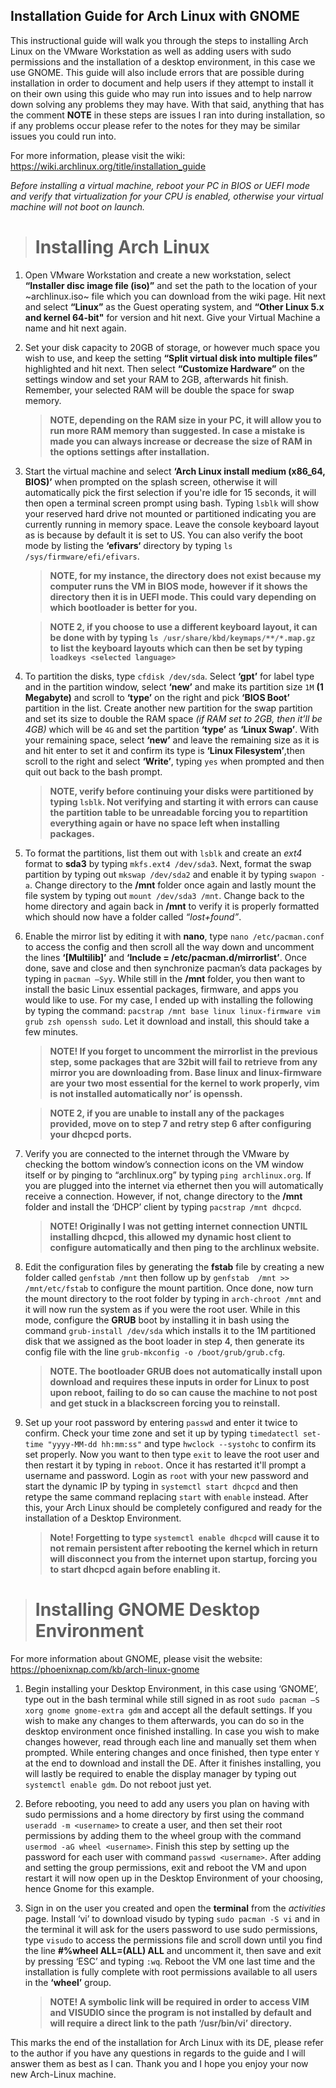 
## Installation Guide for Arch Linux with GNOME

This instructional guide will walk you through the steps to installing Arch Linux on the VMware Workstation as well as adding users with sudo permissions and the installation of a desktop environment, in this case we use GNOME. This guide will also include errors that are possible during installation in order to document and help users if they attempt to install it on their own using this guide who may run into issues and to help narrow down solving any problems they may have. With that said, anything that has the comment **NOTE** in these steps are issues I ran into during installation, so if any problems occur please refer to the notes for they may be similar issues you could run into.

For more information, please visit the wiki: https://wiki.archlinux.org/title/installation_guide

*Before installing a virtual machine, reboot your PC in BIOS or UEFI mode and verify that virtualization for your CPU is enabled, otherwise your virtual machine will not boot on launch.*

> # Installing Arch Linux
1. Open VMware Workstation and create a new workstation, select **“Installer disc image file (iso)”** and set the path to the location of your ~archlinux.iso~ file which you can download from the wiki page. Hit next and select **“Linux”** as the Guest operating system, and **“Other Linux 5.x and kernel 64-bit"** for version and hit next. Give your Virtual Machine a name and hit next again.

2. Set your disk capacity to 20GB of storage, or however much space you wish to use, and keep the setting **“Split virtual disk into multiple files”** highlighted and hit next. Then select **“Customize Hardware”** on the settings window and set your RAM to 2GB, afterwards hit finish. Remember, your selected RAM will be double the space for swap memory.
   > **NOTE, depending on the RAM size in your PC, it will allow you to run more RAM memory than suggested. In case a mistake is made you can always increase or decrease the size of RAM in the options settings after installation.**
3. Start the virtual machine and select **‘Arch Linux install medium (x86_64, BIOS)’** when prompted on the splash screen, otherwise it will automatically pick the first selection if you're idle for 15 seconds, it will then open a terminal screen prompt using bash. Typing `lsblk` will show your reserved hard drive not mounted or partitioned indicating you are currently running in memory space. Leave the console keyboard layout as is because by default it is set to US. You can also verify the boot mode by listing the **‘efivars‘** directory by typing `ls /sys/firmware/efi/efivars`.
   > **NOTE, for my instance, the directory does not exist because my computer runs the VM in BIOS mode, however if it shows the directory then it is in UEFI mode. This could vary depending on which bootloader is better for you.**
   
   > **NOTE 2, if you choose to use a different keyboard layout, it can be done with by typing `ls /usr/share/kbd/keymaps/**/*.map.gz` to list the keyboard layouts which can then be set by typing `loadkeys <selected language>`**
4. To partition the disks, type `cfdisk /dev/sda`. Select **‘gpt’** for label type and in the partition window, select **‘new’** and make its partition size `1M` **(1 Megabyte)** and scroll to **‘type’** on the right and pick **‘BIOS Boot’** partition in the list. Create another new partition for the swap partition and set its size to double the RAM space *(if RAM set to 2GB, then it’ll be 4GB)* which will be `4G` and set the partition **‘type’** as **‘Linux Swap’**. With your remaining space, select **‘new’** and leave the remaining size as it is and hit enter to set it and confirm its type is **‘Linux Filesystem’**,then scroll to the right and select **‘Write’**, typing `yes` when prompted and then quit out back to the bash prompt.
   > **NOTE, verify before continuing your disks were partitioned by typing `lsblk`. Not verifying and starting it with errors can cause the partition table to be unreadable forcing you to repartition everything again or have no space left when installing packages.**
5. To format the partitions, list them out with `lsblk` and create an *ext4* format to **sda3** by typing `mkfs.ext4 /dev/sda3`. Next, format the swap partition by typing out `mkswap /dev/sda2` and enable it by typing `swapon -a`. Change directory to the **/mnt** folder once again and lastly mount the file system by typing out `mount /dev/sda3 /mnt`. Change back to the home directory and again back in **/mnt** to verify it is properly formatted which should now have a folder called *“lost+found”*.
6. Enable the mirror list by editing it with **nano**, type `nano /etc/pacman.conf` to access the config and then scroll all the way down and uncomment the lines **‘[Multilib]’** and **‘Include = /etc/pacman.d/mirrorlist’**. Once done, save and close and then synchronize pacman’s data packages by typing in `pacman –Syy`. While still in the **/mnt** folder, you then want to install the basic Linux essential packages, firmware, and apps you would like to use. For my case, I ended up with installing the following by typing the command: `pacstrap /mnt base linux linux-firmware vim grub zsh openssh sudo`. Let it download and install, this should take a few minutes.
   > **NOTE! If you forget to uncomment the mirrorlist in the previous step, some packages that are 32bit will fail to retrieve from any mirror you are downloading from. Base linux and linux-firmware are your two most essential for the kernel to work properly, vim is not installed automatically nor’ is openssh.**

   > **NOTE 2, if you are unable to install any of the packages provided, move on to step 7 and retry step 6 after configuring your dhcpcd ports.**
7. Verify you are connected to the internet through the VMware by checking the bottom window’s connection icons on the VM window itself or by pinging to “archlinux.org” by typing `ping archlinux.org`. If you are plugged into the internet via ethernet then you will automatically receive a connection. However, if not, change directory to the **/mnt** folder and install the ‘DHCP’ client by typing `pacstrap /mnt dhcpcd`.
   >**NOTE! Originally I was not getting internet connection UNTIL installing dhcpcd, this allowed my dynamic host client to configure automatically and then ping to the archlinux website.**
8. Edit the configuration files by generating the **fstab** file by creating a new folder called `genfstab /mnt` then follow up by `genfstab  /mnt >> /mnt/etc/fstab` to configure the mount partition. Once done, now turn the mount directory to the root folder by typing in `arch-chroot /mnt` and it will now run the system as if you were the root user. While in this mode, configure the **GRUB** boot by installing it in bash using the command `grub-install /dev/sda` which installs it to the 1M partitioned disk that we assigned as the boot loader in step 4, then generate its config file with the line `grub-mkconfig -o /boot/grub/grub.cfg`.
   > **NOTE. The bootloader GRUB does not automatically install upon download and requires these inputs in order for Linux to post upon reboot, failing to do so can cause the machine to not post and get stuck in a blackscreen forcing you to reinstall.**
9. Set up your root password by entering `passwd` and enter it twice to confirm. Check your time zone and set it up by typing `timedatectl set-time "yyyy-MM-dd hh:mm:ss"` and type `hwclock --systohc` to confirm its set properly. Now you want to then type `exit` to leave the root user and then restart it by typing in `reboot`. Once it has restarted it'll prompt a username and password. Login as `root` with your new password and start the dynamic IP by typing in `systemctl start dhcpcd` and then retype the same command replacing `start` with `enable` instead. After this, your Arch Linux should be completely configured and ready for the installation of a Desktop Environment.
    > **Note! Forgetting to type `systemctl enable dhcpcd` will cause it to not remain persistent after rebooting the kernel which in return will disconnect you from the internet upon startup, forcing you to start dhcpcd again before enabling it.**


> # Installing GNOME Desktop Environment
   For more information about GNOME, please visit the website: https://phoenixnap.com/kb/arch-linux-gnome 

  1.  Begin installing your Desktop Environment, in this case using ‘GNOME’, type out in the bash terminal while still signed in as root `sudo pacman –S xorg gnome gnome-extra gdm` and accept all the default settings. If you wish to make any changes to them afterwards, you can do so in the desktop environment once finished installing. In case you wish to make changes however, read through each line and manually set them when prompted. While entering changes and once finished, then type enter `Y` at the end to download and install the DE. After it finishes installing, you will lastly be required to enable the display manager by typing out `systemctl enable gdm`. Do not reboot just yet.
   
  2.  Before rebooting, you need to add any users you plan on having with sudo permissions and a home directory by first using the command `useradd -m <username>` to create a user, and then set their root permissions by adding them to the wheel group with the command `usermod -aG wheel <username>`. Finish this step by setting up the password for each user with command `passwd <username>`. After adding and setting the group permissions, exit and reboot the VM and upon restart it will now open up in the Desktop Environment of your choosing, hence Gnome for this example.

1. Sign in on the user you created and open the **terminal** from the *activities* page. Install ‘vi’ to download visudo by typing `sudo pacman -S vi` and in the terminal it will ask for the users password to use sudo permissions, type `visudo` to access the permissions file and scroll down until you find the line **#%wheel ALL=(ALL) ALL** and uncomment it, then save and exit by pressing ‘ESC’ and typing `:wq`. Reboot the VM one last time and the installation is fully complete with root permissions available to all users in the **‘wheel’** group. 
   > **NOTE! A symbolic link will be required in order to access VIM and VISUDIO since the program is not installed by default and will require a direct link to the path ‘/usr/bin/vi’ directory.**

This marks the end of the installation for Arch Linux with its DE, please refer to the author if you have any questions in regards to the guide and I will answer them as best as I can. Thank you and I hope you enjoy your now new Arch-Linux machine.
